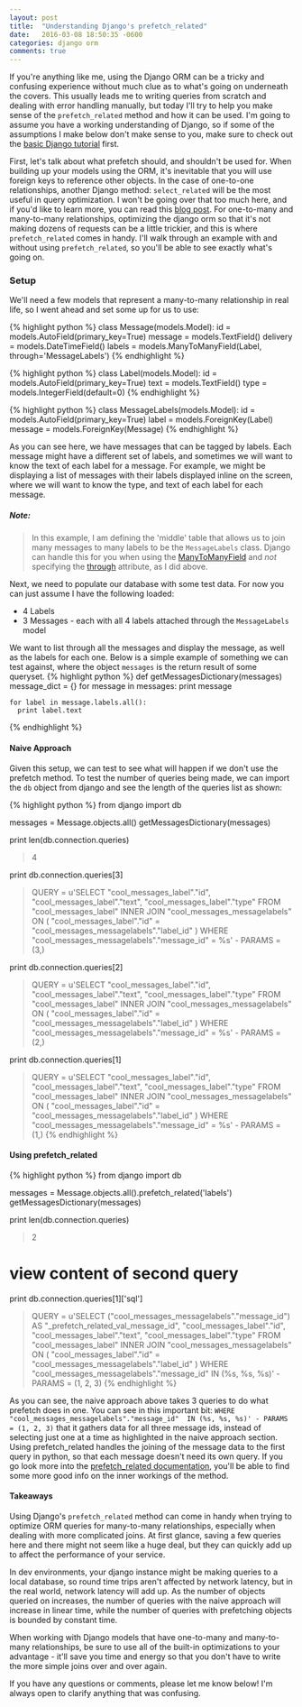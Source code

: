 ```yaml
---
layout: post
title:  "Understanding Django's prefetch_related"
date:   2016-03-08 18:50:35 -0600
categories: django orm
comments: true
---
```


If you're anything like me, using the Django ORM can be a tricky and confusing experience without much clue as to what's going on underneath the covers. This usually leads me to writing queries from scratch and dealing with error handling manually, but today I'll try to help you make sense of the `prefetch_related` method and how it can be used. I'm going to assume you have a working understanding of Django, so if some of the assumptions I make below don't make sense to you, make sure to check out the [basic Django tutorial][django-starting] first.

First, let's talk about what prefetch should, and shouldn't be used for. When building up your models using the ORM, it's inevitable that you will use foreign keys to reference other objects. In the case of one-to-one relationships, another Django method: `select_related` will be the most useful in query optimization. I won't be going over that too much here, and if you'd like to learn more, you can read this [blog post][select-related-blog]. For one-to-many and many-to-many relationships, optimizing the django orm so that it's not making dozens of requests can be a little trickier, and this is where `prefetch_related` comes in handy. I'll walk through an example with and without using `prefetch_related`, so you'll be able to see exactly what's going on.

### Setup

We'll need a few models that represent a many-to-many relationship in real life, so I went ahead and set some up for us to use:

{% highlight python %}
class Message(models.Model):
    id = models.AutoField(primary_key=True)
    message = models.TextField()
    delivery = models.DateTimeField()
    labels = models.ManyToManyField(Label, through='MessageLabels')
{% endhighlight %}

{% highlight python %}
class Label(models.Model):
    id = models.AutoField(primary_key=True)
    text = models.TextField()
    type = models.IntegerField(default=0)
{% endhighlight %}

{% highlight python %}
class MessageLabels(models.Model):
    id = models.AutoField(primary_key=True)
    label = models.ForeignKey(Label)
    message = models.ForeignKey(Message)
{% endhighlight %}

As you can see here, we have messages that can be tagged by labels. Each message might have a different set of labels, and sometimes we will want to know the text of each label for a message. For example, we might be displaying a list of messages with their labels displayed inline on the screen, where we will want to know the type, and text of each label for each message.


##### Note:
> In this example, I am defining the 'middle' table that allows us to join many messages to many labels to be the `MessageLabels` class. Django can handle this for you when using the [ManyToManyField][many-to-many-doc] and *not* specifying the [through][django-through] attribute, as I did above.

Next, we need to populate our database with some test data. For now you can just assume I have the following loaded:

- 4 Labels
- 3 Messages - each with all 4 labels attached through the `MessageLabels` model

We want to list through all the messages and display the message, as well as the labels for each one. Below is a simple example of something we can test against, where the object `messages` is the return result of some queryset.
{% highlight python %}
def getMessagesDictionary(messages)
  message_dict = {}
  for message in messages:
    print message

    for label in message.labels.all():
	  print label.text
{% endhighlight %}


#### Naive Approach
Given this setup, we can test to see what will happen if we don't use the prefetch method.
To test the number of queries being made, we can import the `db` object from django and see the length of the queries list as shown:

{% highlight python %}
from django import db

messages = Message.objects.all()
getMessagesDictionary(messages)

print len(db.connection.queries)
> 4

print db.connection.queries[3]
> QUERY = u'SELECT "cool_messages_label"."id", "cool_messages_label"."text", "cool_messages_label"."type" 
FROM "cool_messages_label" INNER JOIN "cool_messages_messagelabels" 
ON ( "cool_messages_label"."id" = "cool_messages_messagelabels"."label_id" ) 
WHERE "cool_messages_messagelabels"."message_id" = %s' - PARAMS = (3,)

print db.connection.queries[2]
> QUERY = u'SELECT "cool_messages_label"."id", "cool_messages_label"."text", "cool_messages_label"."type" 
FROM "cool_messages_label" INNER JOIN "cool_messages_messagelabels" 
ON ( "cool_messages_label"."id" = "cool_messages_messagelabels"."label_id" ) 
WHERE "cool_messages_messagelabels"."message_id" = %s' - PARAMS = (2,)

print db.connection.queries[1]
> QUERY = u'SELECT "cool_messages_label"."id", "cool_messages_label"."text", "cool_messages_label"."type" 
FROM "cool_messages_label" INNER JOIN "cool_messages_messagelabels" 
ON ( "cool_messages_label"."id" = "cool_messages_messagelabels"."label_id" ) 
WHERE "cool_messages_messagelabels"."message_id" = %s' - PARAMS = (1,)
{% endhighlight %}

#### Using prefetch_related
{% highlight python %}
from django import db

messages = Message.objects.all().prefetch_related('labels')
getMessagesDictionary(messages)

print len(db.connection.queries)
> 2

# view content of second query
print db.connection.queries[1]['sql']
> QUERY = u'SELECT ("cool_messages_messagelabels"."message_id") 
AS "_prefetch_related_val_message_id", "cool_messages_label"."id", "cool_messages_label"."text", "cool_messages_label"."type" 
FROM "cool_messages_label" INNER JOIN "cool_messages_messagelabels" 
ON ( "cool_messages_label"."id" = "cool_messages_messagelabels"."label_id" ) 
WHERE "cool_messages_messagelabels"."message_id" 
IN (%s, %s, %s)' - PARAMS = (1, 2, 3)
{% endhighlight %}

As you can see, the naive approach above takes 3 queries to do what prefetch does in one. You can see in this important bit: `WHERE "cool_messages_messagelabels"."message_id" 
IN (%s, %s, %s)' - PARAMS = (1, 2, 3)` that it gathers data for all three message ids, instead of selecting just one at a time as highlighted in the naive approach section. Using prefetch_related handles the joining of the message data to the first query in python, so that each message doesn't need its own query. If you go look more into the [prefetch_related documentation][prefetch-related-doc], you'll be able to find some more good info on the inner workings of the method.

#### Takeaways
Using Django's `prefetch_related` method can come in handy when trying to optimize ORM queries for many-to-many relationships, especially when dealing with more complicated joins. At first glance, saving a few queries here and there might not seem like a huge deal, but they can quickly add up to affect the performance of your service. 

In dev environments, your django instance might be making queries to a local database, so round time trips aren't affected by network latency, but in the real world, network latency will add up. As the number of objects queried on increases, the number of queries with the naive approach will increase in linear time, while the number of queries with prefetching objects is bounded by constant time.

When working with Django models that have one-to-many and many-to-many relationships, be sure to use all of the built-in optimizations to your advantage - it'll save you time and energy so that you don't have to write the more simple joins over and over again.

If you have any questions or comments, please let me know below! I'm always open to clarify anything that was confusing.

[select-related-blog]: https://timmyomahony.com/blog/misconceptions-select_related-in-django/
[prefetch-related-doc]: https://docs.djangoproject.com/en/1.9/ref/models/querysets/#prefetch-related
[many-to-many-doc]: https://docs.djangoproject.com/en/1.9/topics/db/examples/many_to_many/
[django-starting]: https://www.djangoproject.com/start/
[django-through]: https://docs.djangoproject.com/en/1.9/ref/models/fields/#django.db.models.ManyToManyField.through
